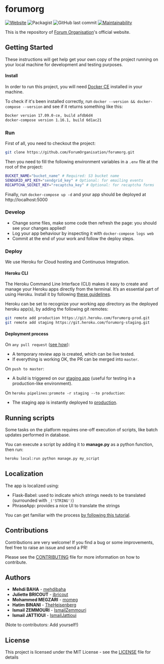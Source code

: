 # forumorg

[![Website](https://img.shields.io/website-up-down-green-red/http/shields.io.svg)](https://www.forumorg.org)
![Packagist](https://img.shields.io/packagist/l/doctrine/orm.svg)
![GitHub last commit](https://img.shields.io/github/last-commit/google/skia.svg)
[![Maintainability](https://api.codeclimate.com/v1/badges/15ea52785113c7b99f74/maintainability)](https://codeclimate.com/github/ForumOrganisation/forumorg/maintainability)

This is the repository of [Forum Organisation](https://www.forumorg.org)'s official website.

## Getting Started
These instructions will get help get your own copy of the project running on your local machine for development and testing purposes.

#### Install
In order to run this project, you will need [Docker CE](https://docs.docker.com/install/) installed in your machine.

To check if it's been installed correctly, run `docker --version && docker-compose --version` and see if it returns something like this:

```sh
Docker version 17.09.0-ce, build afdb6d4
docker-compose version 1.16.1, build 6d1ac21
```

### Run
First of all, you need to checkout the project:
```sh
git clone https://github.com/ForumOrganisation/forumorg.git
```

Then you need to fill the following environment variables in a `.env` file at the root of the project:

```sh
BUCKET_NAME="bucket_name" # Required: S3 bucket name
SENDGRID_API_KEY="sendgrid_key" # Optional: for emailing events
RECAPTCHA_SECRET_KEY="recaptcha_key" # Optional: for recaptcha forms
```

Finally, run `docker-compose up -d` and your app should be deployed at http://localhost:5000

### Develop
* Change some files, make some code then refresh the page: you should see your changes applied!
* Log your app behaviour by inspecting it with `docker-compose logs web`
* Commit at the end of your work and follow the deploy steps.

### Deploy
We use Heroku for Cloud hosting and Continuous Integration.

#### Heroku CLI
The Heroku Command Line Interface (CLI) makes it easy to create and manage your Heroku apps directly from the terminal.
It’s an essential part of using Heroku. Install it by following [these guidelines](https://devcenter.heroku.com/articles/heroku-cli#download-and-install).

Heroku can be set to recognize your working app directory as the deployed heroku app(s), by adding the following git remotes:

```sh
git remote add production https://git.heroku.com/forumorg-prod.git
git remote add staging https://git.heroku.com/forumorg-staging.git
```

#### Deployment process
On ```any pull request``` ([see how](https://help.github.com/articles/creating-a-pull-request/)):
- A temporary review app is created, which can be live tested.
- If everything is working OK, the PR can be merged into `master`.

On ```push to master```:
- A build is triggered on our [staging app](https://forumorg-staging.herokuapp.com) (useful for testing in a production-like environment).

On ```heroku pipelines:promote -r staging --to production```:
- The staging app is instantly deployed to [production](https://www.forumorg.org).

## Running scripts
Some tasks on the platform requires one-off execution of scripts, like batch updates performed in database.

You can execute a script by adding it to **manage.py** as a python function, then run:

```sh
heroku local:run python manage.py my_script
```

## Localization
The app is localized using:

- Flask-Babel: used to indicate which strings needs to be translated (surrounded with `_('STRING')`)
- PhraseApp: provides a nice UI to translate the strings

You can get familiar with the process [by following this tutorial](https://phraseapp.com/blog/posts/python-localization-flask-applications/).

## Contributions

Contributions are very welcome! If you find a bug or some improvements, feel free to raise an issue and send a PR!

Please see the [CONTRIBUTING](CONTRIBUTING.md) file for more information on how to contribute.

## Authors

* **Mehdi BAHA** - [mehdibaha](https://github.com/mehdibaha)
* **Juliette BRICOUT** - [jbricout](https://github.com/jbricout)
* **Mohammed MEGZARI** - [momeg](https://github.com/momeg)
* **Hatim BINANI** - [TheHeisenberg](https://github.com/TheHeisenberg)
* **Ismail ZEMMOURI** - [IsmailZemmouri](https://github.com/IsmailZemmouri)
* **Ismail JATTIOUI** - [IsmailJattioui](https://github.com/yugismop)

(Note to contributors: Add yourself!)

## License

This project is licensed under the MIT License - see the [LICENSE](LICENSE) file for details
